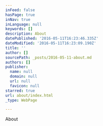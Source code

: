 ```yaml
---
inFeed: false
hasPage: true
inNav: true
inLanguage: null
keywords: []
description: About
datePublished: '2016-05-11T16:23:46.335Z'
dateModified: '2016-05-11T16:23:09.190Z'
title: ''
author: []
sourcePath: _posts/2016-05-11-about.md
authors: []
publisher:
  name: null
  domain: null
  url: null
  favicon: null
starred: true
url: about/index.html
_type: WebPage

---
```

About